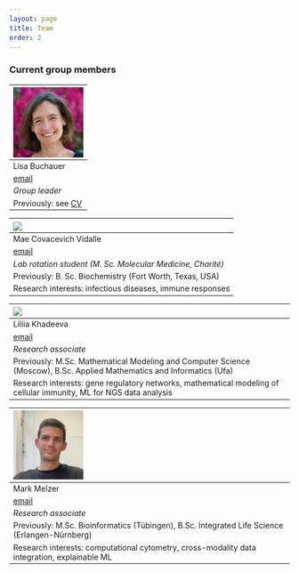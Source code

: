 ```yaml
---
layout: page
title: Team
order: 2
---
```


### Current group members


| <img style="width:9em" src="images/Lisa_square.jpg" align="center">               | 
|:----------------------------------------------------------------------------------| 
| Lisa Buchauer                                                                     |
| [email](mailto:lisa.buchauer@charite.de)                                          |
| _Group leader_                                                                    |
| Previously: see [CV](https://libuchauer.github.io/CV/)                            |


| <img style="width:9em" src="images/new_member.jpg" align="center"> | 
|:-------------------------------------------------------------------| 
| Mae Covacevich Vidalle                                             |
| [email](mailto:mae.covacevich-vidalle@charite.de)                  |
| _Lab rotation student (M. Sc. Molecular Medicine, Charité)_        |
| Previously: B. Sc. Biochemistry (Fort Worth, Texas, USA)           |
| Research interests: infectious diseases, immune responses          |


| <img style="width:9em" src="images/Liliia_square.png" align="center">                                                  | 
|:-----------------------------------------------------------------------------------------------------------------------| 
| Liliia Khadeeva                                                                                                        |
| [email](mailto:liliia.khadeeva@bih-charite.de)                                                                         |
| _Research associate_                                                                                                   |
| Previously: M.Sc. Mathematical Modeling and Computer Science (Moscow), B.Sc. Applied Mathematics and Informatics (Ufa) |
| Research interests: gene regulatory networks, mathematical modeling of cellular immunity, ML for NGS data analysis     |



| <img style="width:9em" src="images/Mark_square.jpg" align="center">                            | 
|:-----------------------------------------------------------------------------------------------| 
| Mark Melzer                                                                                    |
| [email](mailto:mark.melzer@charite.de)                                                         |
| _Research associate_                                                                           |
| Previously: M.Sc. Bioinformatics (Tübingen), B.Sc. Integrated Life Science (Erlangen-Nürnberg) |
| Research interests: computational cytometry, cross-modality data integration, explainable ML   |





